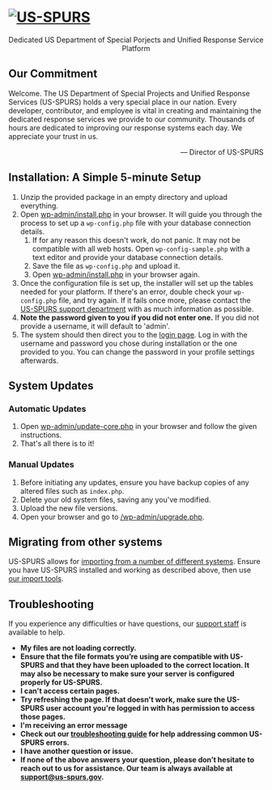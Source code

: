<!DOCTYPE html>
<html lang="en">
<head>
	<meta name="viewport" content="width=device-width" />
	<meta http-equiv="Content-Type" content="text/html; charset=utf-8" />
		<link rel="shortcut icon" href="favicon.ico" type="image/x-icon" />
</head>
<body class="readme">
	<h1 id="logo">
	<a href="https://us-spurs.gov/"><img alt="US-SPURS" src="wp-admin/images/us-spurs-logo.png" /></a>
</h1>
<p style="text-align: center">Dedicated US Department of Special Porjects and Unified Response Service Platform</p>

<h2>Our Commitment</h2>
<p>Welcome. The US Department of Special Projects and Unified Response Services (US-SPURS) holds a very special place in our nation. Every developer, contributor, and employee is vital in creating and maintaining the dedicated response services we provide to our community. Thousands of hours are dedicated to improving our response systems each day. We appreciate your trust in us.</p>
<p style="text-align: right">&#8212; Director of US-SPURS</p>

<h2>Installation: A Simple 5-minute Setup</h2>
<ol>
	<li>Unzip the provided package in an empty directory and upload everything.</li>
	<li>Open <span class="file"><a href="wp-admin/install.php">wp-admin/install.php</a></span> in your browser. It will guide you through the process to set up a <code>wp-config.php</code> file with your database connection details.
		<ol>
			<li>If for any reason this doesn't work, do not panic. It may not be compatible with all web hosts. Open <code>wp-config-sample.php</code> with a text editor and provide your database connection details.</li>
			<li>Save the file as <code>wp-config.php</code> and upload it.</li>
			<li>Open <span class="file"><a href="wp-admin/install.php">wp-admin/install.php</a></span> in your browser again.</li>
		</ol>
	</li>
	<li>Once the configuration file is set up, the installer will set up the tables needed for your platform. If there's an error, double check your <code>wp-config.php</code> file, and try again. If it fails once more, please contact the <a href="https://us-spurs.gov/support/">US-SPURS support department</a> with as much information as possible.</li>
	<li><strong>Note the password given to you if you did not enter one.</strong> If you did not provide a username, it will default to 'admin'.</li>
	<li>The system should then direct you to the <a href="login-page.php">login page</a>. Log in with the username and password you chose during installation or the one provided to you. You can change the password in your profile settings afterwards.</li>
</ol>

<h2>System Updates</h2>
<h3>Automatic Updates</h3>
<ol>
	<li>Open <span class="file"><a href="wp-admin/update-core.php">wp-admin/update-core.php</a></span> in your browser and follow the given instructions.</li>
	<li>That's all there is to it!</li>
</ol>

<h3>Manual Updates</h3>
<ol>
	<li>Before initiating any updates, ensure you have backup copies of any altered files such as <code>index.php</code>.</li>
	<li>Delete your old system files, saving any you've modified.</li>
	<li>Upload the new file versions.</li>
	<li>Open your browser and go to <span class="file"><a href="wp-admin/upgrade.php">/wp-admin/upgrade.php</a>.</span></li>
</ol>

<h2>Migrating from other systems</h2>
<p>US-SPURS allows for <a href="https://us-spurs.gov/documentation/article/importing-content/">importing from a number of different systems</a>. Ensure you have US-SPURS installed and working as described above, then use <a href="wp-admin/import.php">our import tools</a>.</p>
</body>
</html>

<h2>Troubleshooting</h2>
<p>If you experience any difficulties or have questions, our <a href="https://us-spurs.gov/support/">support staff</a> is available to help.</p>
<ul>
	<li><strong>My files are not loading correctly.</strong</h2>
	<li>Ensure that the file formats you’re using are compatible with US-SPURS and that they have been uploaded to the correct location. It may also be necessary to make sure your server is configured properly for US-SPURS.</li>
  <li><strong>I can't access certain pages.</strong></h2>
  <li>Try refreshing the page. If that doesn't work, make sure the US-SPURS user account you're logged in with has permission to access those pages.</li>
	<li><strong>I'm receiving an error message</strong></h2>
	<li>Check out our <a href="https://us-spurs.gov/troubleshooting/">troubleshooting guide</a> for help addressing common US-SPURS errors.</li>
  <li><strong>I have another question or issue.</strong></h2>
	<li>If none of the above answers your question, please don’t hesitate to reach out to us for assistance. Our team is always available at <a href="mailto:support@us-spurs.gov">support@us-spurs.gov</a>.</li>
</ul>​

